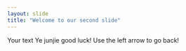 ```yaml
---
layout: slide
title: "Welcome to our second slide"
---
```

Your text   Ye junjie good luck!
Use the left arrow to go back!
